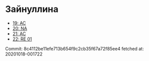 # Зайнуллина
- [19: AC](19.md)
- [20: NA](20.md)
- [21: AC](21.md)
- [22: RE 01](22.md)

Commit: 8c4112be11efe713b654f9c2cb35f67a72f85ee4
 fetched at: 20201018-001722
